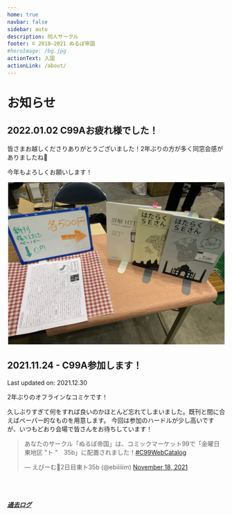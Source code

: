 ```yaml
---
home: true
navbar: false
sidebar: auto
description: 同人サークル
footer: © 2018–2021 ぬるぽ帝国
#heroImage: /bg.jpg
actionText: 入国
actionLink: /about/
---
```


# お知らせ

## 2022.01.02 C99Aお疲れ様でした！

皆さまお越しくださりありがとうございました！2年ぶりの方が多く同窓会感がありましたね🤣

今年もよろしくお願いします！

<center>
<img src="./c99a-setsuei.jpg" alt="c99a-setsuei" width="500px" />
</center>

## 2021.11.24 - C99A参加します！

Last updated on: 2021.12.30

2年ぶりのオフラインなコミケです！

久しぶりすぎて何をすれば良いのかほとんど忘れてしまいました。既刊と間に合えばペーパー的なものを用意します。
今回は参加のハードルが少し高いですが、いつもどおり会場で皆さんをお待ちしています！

<blockquote class="twitter-tweet"><p lang="ja" dir="ltr">あなたのサークル「ぬるぽ帝国」は、コミックマーケット99で「金曜日東地区 &quot;ト &quot;　35b」に配置されました！<a href="https://twitter.com/hashtag/C99WebCatalog?src=hash&amp;ref_src=twsrc%5Etfw">#C99WebCatalog</a></p>&mdash; えびーむ🍤2日目東ト35b (@ebiiiiim) <a href="https://twitter.com/ebiiiiim/status/1461361142912020503?ref_src=twsrc%5Etfw">November 18, 2021</a></blockquote> <script2 async src="https://platform.twitter.com/widgets.js" charset="utf-8"></script2> 

<br><br>
##### [過去ログ](/archives/)
